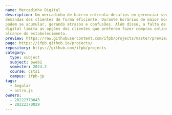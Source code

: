 ```yaml
---
name: Mercadinho Digital
description: Um mercadinho de bairro enfrenta desafios em gerenciar seu estoque e atender às
demandas dos clientes de forma eficiente. Durante horários de maior movimento, pedidos
podem se acumular, gerando atrasos e confusões. Além disso, a falta de uma plataforma
digital limita as opções dos clientes que preferem fazer compras online, diminuindo o
alcance do estabelecimento.
preview: https://raw.githubusercontent.com/ifpb/projects/master/preview.png
page: https://ifpb.github.io/projects/
repository: https://github.com/ifpb/projects
category:
  type: subject
  subject: pweb1
  semester: 2024.2
  course: cstsi
  campus: ifpb-jp
tags:
  - Angular
  - astro.js
owners:
  - 20222370043
  - 20222370029
---
```

